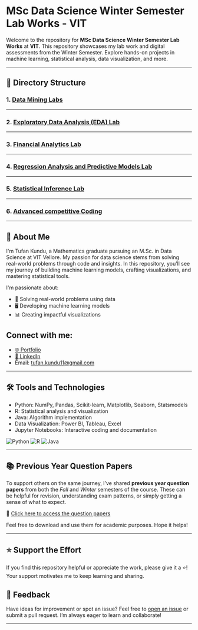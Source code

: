 # MSc Data Science Winter Semester Lab Works - VIT

Welcome to the repository for **MSc Data Science Winter Semester Lab Works** at **VIT**. This repository showcases my lab work and digital assessments from the Winter Semester. Explore hands-on projects in machine learning, statistical analysis, data visualization, and more.

---

## 📁 Directory Structure

### 1.  [Data Mining Labs](./Data_mining_lab)

---
### 2.  [Exploratory Data Analysis (EDA) Lab](./EDA_lab)

---
### 3.  [Financial Analytics Lab](./Financial_Analytics_lab)

---
### 4.  [Regression Analysis and Predictive Models Lab](./Regression_analysis_predictive_models_lab)

---
### 5.  [Statistical Inference Lab](./Statistical_Inference_Lab)

---
### 6.  [Advanced competitive Coding](./Advanced_competitive_coding)

---

## 📝 About Me
I'm Tufan Kundu, a Mathematics graduate pursuing an M.Sc. in Data Science at VIT Vellore. My passion for data science stems from solving real-world problems through code and insights. In this repository, you’ll see my journey of building machine learning models, crafting visualizations, and mastering statistical tools.  

I'm passionate about:
- 🧠 Solving real-world problems using data
- 🖥️ Developing machine learning models
- 📊 Creating impactful visualizations

## Connect with me:
- <a href="https://kindo-tk.github.io/tk.github.io/" target="_blank">🌐 Portfolio</a>
- <a href="https://www.linkedin.com/in/tufan-kundu-577945221/" target="_blank">💼 LinkedIn</a>
- Email: tufan.kundu11@gmail.com

---

## 🛠️ Tools and Technologies

- Python: NumPy, Pandas, Scikit-learn, Matplotlib, Seaborn, Statsmodels
- R: Statistical analysis and visualization  
- Java: Algorithm implementation  
- Data Visualization: Power BI, Tableau, Excel  
- Jupyter Notebooks: Interactive coding and documentation  

![Python](https://img.shields.io/badge/Python-3.8+-blue.svg) ![R](https://img.shields.io/badge/R-4.0+-red.svg) ![Java](https://img.shields.io/badge/Java-17-orange.svg)

---

## 📚 Previous Year Question Papers

To support others on the same journey, I’ve shared **previous year question papers** from both the *Fall* and *Winter* semesters of the course. These can be helpful for revision, understanding exam patterns, or simply getting a sense of what to expect.

📄 [Click here to access the question papers](https://drive.google.com/file/d/1P1jZMbezmokwNL4wRbet1CpkWRahs-Gx/view?usp=sharing)

Feel free to download and use them for academic purposes. Hope it helps!

---

## ⭐ Support the Effort
If you find this repository helpful or appreciate the work, please give it a ⭐! Your support motivates me to keep learning and sharing.

## 📢 Feedback

Have ideas for improvement or spot an issue? Feel free to [open an issue](https://github.com/kindo-tk/VIT_winter_sem/issues) or submit a pull request. I’m always eager to learn and collaborate!

---
